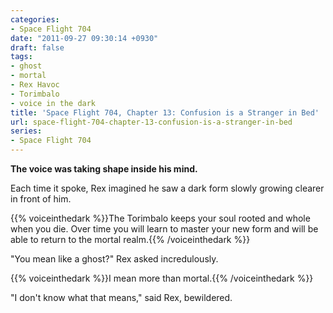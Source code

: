 ```yaml
---
categories:
- Space Flight 704
date: "2011-09-27 09:30:14 +0930"
draft: false
tags:
- ghost
- mortal
- Rex Havoc
- Torimbalo
- voice in the dark
title: 'Space Flight 704, Chapter 13: Confusion is a Stranger in Bed'
url: space-flight-704-chapter-13-confusion-is-a-stranger-in-bed
series:
- Space Flight 704
---
```

**The voice was taking shape inside his mind.**

Each time it spoke, Rex imagined he saw a dark form slowly growing clearer in front of him.

{{% voiceinthedark %}}The Torimbalo keeps your soul rooted and whole when you die. Over time you will learn to master your new form and will be able to return to the mortal realm.{{% /voiceinthedark %}}

"You mean like a ghost?" Rex asked incredulously.

{{% voiceinthedark %}}I mean more than mortal.{{% /voiceinthedark %}}

"I don't know what that means," said Rex, bewildered.
